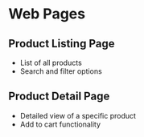 # Web Pages

## Product Listing Page
- List of all products
- Search and filter options

## Product Detail Page
- Detailed view of a specific product
- Add to cart functionality
